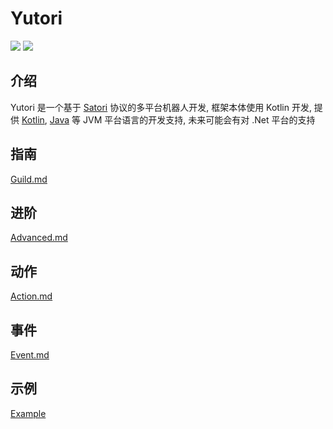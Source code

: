 # Yutori

![](https://img.shields.io/badge/JDK-8+-brightgreen.svg?style=flat-square)
[![](https://jitpack.io/v/Nyayurn/Yutori.svg?style=flat-square)](https://jitpack.io/#Nyayurn/Yutori)

## 介绍

Yutori 是一个基于 [Satori](https://satori.chat) 协议的多平台机器人开发,
框架本体使用 Kotlin 开发,
提供 [Kotlin](https://kotlinlang.org), [Java](https://www.oracle.com/cn/java) 等 JVM 平台语言的开发支持,
未来可能会有对 .Net 平台的支持

## 指南
[Guild.md](Guild.md)

## 进阶
[Advanced.md](Advanced.md)

## 动作
[Action.md](Action.md)

## 事件
[Event.md](Event.md)

## 示例
[Example](https://github.com/Nyayurn/Yutori/tree/master/example)